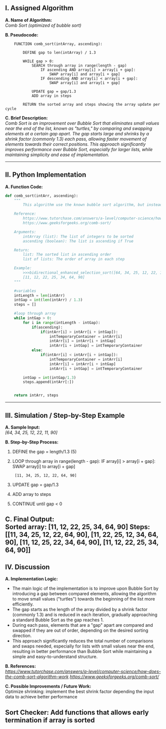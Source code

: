 ## I. Assigned Algorithm

**A. Name of Algorithm:**  
*Comb Sort (optimized of bubble sort)*

**B. Pseudocode:**  
```plaintext
    FUNCTION comb_sort(intArray, ascending):
    
        DEFINE gap to len(intArray) / 1.3

        WHILE gap > 0:
            SEARCH through array in range(length - gap)
                IF ascending AND array[i] > array[i + gap]:
                    SWAP array[i] and array[i + gap] 
                IF descending AND array[i] < array[i + gap]:
                    SWAP array[i] and array[i + gap]
            
            UPDATE gap = gap/1.3
            ADD array in steps

        RETURN the sorted array and steps showing the array update per cycle
```

**C. Brief Description:**  
*Comb Sort is an improvement over Bubble Sort that eliminates small values near the end of the list, known as "turtles," by comparing and swapping elements at a certain gap apart. The gap starts large and shrinks by a shrink factor (commonly 1.3) each pass, allowing faster movement of elements towards their correct positions. This approach significantly improves performance over Bubble Sort, especially for larger lists, while maintaining simplicity and ease of implementation.*

---

## II. Python Implementation

**A. Function Code:**  
```python
def comb_sort(intArr, ascending):
    """
        This algorithm use the known bubble sort algorithm, but instead of comparing the adjacent pairs it repeatedly sort pairs of element that are a certain gap apart. This gap starts as the length of the list and is continuously reduced by diving it to 1.3 at each cycle. 

    Reference:
        https://www.tutorchase.com/answers/a-level/computer-science/how-does-the-comb-sort-algorithm-work
        https://www.geeksforgeeks.org/comb-sort/

    Arguments:
        intArray (list): The list of integers to be sorted
        ascending (boolean): The list is ascending if True

    Return:
        list: The sorted list in ascending order
        list of lists: The order of array in each step

    Example:
        >>>bidirectional_enhanced_selection_sort([64, 34, 25, 12, 22, 11, 90])
        [11, 12, 22, 25, 34, 64, 90]
    """

    #variables
    intLength = len(intArr)
    intGap = int(len(intArr) / 1.3)
    steps = []

    #loop through array
    while intGap > 0:
        for i in range(intLength - intGap):
            if(ascending):
                if(intArr[i] > intArr[i + intGap]):
                    intTemporaryContainer = intArr[i]
                    intArr[i] = intArr[i + intGap]
                    intArr[i + intGap] = intTemporaryContainer
            else:
                if(intArr[i] < intArr[i + intGap]):
                    intTemporaryContainer = intArr[i]
                    intArr[i] = intArr[i + intGap]
                    intArr[i + intGap] = intTemporaryContainer

        intGap = int(intGap/1.3)
        steps.append(intArr[:])


    return intArr, steps
```

---

## III. Simulation / Step-by-Step Example

**A. Sample Input:**  
*[64, 34, 25, 12, 22, 11, 90]*

**B. Step-by-Step Process:**  
1. DEFINE the gap = length/1.3    (5)

2. LOOP through array in range(length - gap):
        IF array[i] > array[i + gap]:
            SWAP array[i] to array[i + gap]
            
        [11, 34, 25, 12, 22, 64, 90]

3. UPDATE gap = gap/1.3

4. ADD array to steps

4. CONTINUE until gap < 0
        
**C. Final Output:**  
Sorted array: [11, 12, 22, 25, 34, 64, 90]
Steps: [[11, 34, 25, 12, 22, 64, 90], [11, 22, 25, 12, 34, 64, 90], [11, 12, 25, 22, 34, 64, 90], [11, 12, 22, 25, 34, 64, 90]]
---

## IV. Discussion

**A. Implementation Logic:**  
- The main logic of the implementation is to improve upon Bubble Sort by introducing a gap between compared elements, allowing the algorithm to move small values ("turtles") towards the beginning of the list more efficiently.
- The gap starts as the length of the array divided by a shrink factor (commonly 1.3) and is reduced in each iteration, gradually approaching a standard Bubble Sort as the gap reaches 1.
- During each pass, elements that are a "gap" apart are compared and swapped if they are out of order, depending on the desired sorting direction.
- This approach significantly reduces the total number of comparisons and swaps needed, especially for lists with small values near the end, resulting in better performance than Bubble Sort while maintaining a simple and easy-to-understand structure.

**B. References:**  
*https://www.tutorchase.com/answers/a-level/computer-science/how-does-the-comb-sort-algorithm-work
https://www.geeksforgeeks.org/comb-sort/*

**C. Possible Improvements / Future Work:**  
Optimize shrinking: implement the best shrink factor depending the input data to achieve better performance

Sort Checker: Add functions that allows early termination if array is sorted
---
